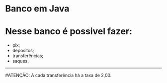 # Banco em Java

 # Nesse banco é possivel fazer:
  * pix;
  * depositos;
  * transferências;
  * saques.
 
 ---------------------------------------------------------------------
 #ATENÇÃO: A cada transferência há a taxa de 2,00.
